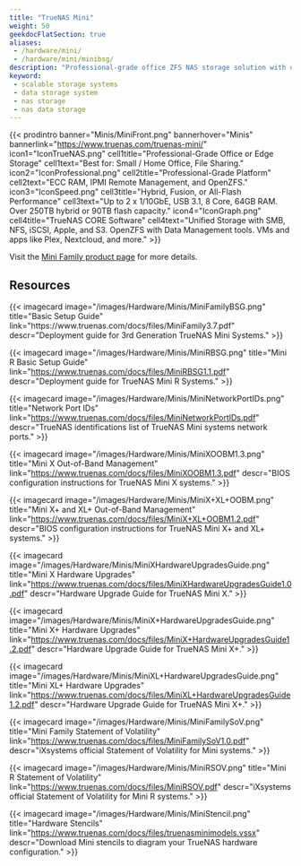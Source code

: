 ```yaml
---
title: "TrueNAS Mini"
weight: 50
geekdocFlatSection: true
aliases:
 - /hardware/mini/
 - /hardware/mini/minibsg/
description: "Professional-grade office ZFS NAS storage solution with up to 250TB fusion or 90TB all-flash capacity. Suited for small/home office, file sharing, VMs, and plugins."
keyword:
 - scalable storage systems
 - data storage system
 - nas storage
 - nas data storage
---
```

{{< prodintro banner="Minis/MiniFront.png" bannerhover="Minis" bannerlink="https://www.truenas.com/truenas-mini/"
icon1="IconTrueNAS.png" cell1title="Professional-Grade Office or Edge Storage" cell1text="Best for: Small / Home Office, File Sharing."
icon2="IconProfessional.png" cell2title="Professional-Grade Platform" cell2text="ECC RAM, IPMI Remote Management, and OpenZFS."
icon3="IconSpeed.png" cell3title="Hybrid, Fusion, or All-Flash Performance" cell3text="Up to 2 x 1/10GbE, USB 3.1, 8 Core, 64GB RAM. Over 250TB hybrid or 90TB flash capacity."
icon4="IconGraph.png" cell4title="TrueNAS CORE Software" cell4text="Unified Storage with SMB, NFS, iSCSI, Apple, and S3. OpenZFS with Data Management tools. VMs and apps like Plex, Nextcloud, and more." >}}

Visit the [Mini Family product page](https://www.truenas.com/truenas-mini/) for more details.

## Resources

<div class="docs-sections">
{{< imagecard image="/images/Hardware/Minis/MiniFamilyBSG.png" title="Basic Setup Guide" link="https://www.truenas.com/docs/files/MiniFamily3.7.pdf"
descr="Deployment guide for 3rd Generation TrueNAS Mini Systems." >}}

{{< imagecard image="/images/Hardware/Minis/MiniRBSG.png" title="Mini R Basic Setup Guide" link="https://www.truenas.com/docs/files/MiniRBSG1.1.pdf"
descr="Deployment guide for TrueNAS Mini R Systems." >}}

{{< imagecard image="/images/Hardware/Minis/MiniNetworkPortIDs.png" title="Network Port IDs" link="https://www.truenas.com/docs/files/MiniNetworkPortIDs.pdf"
descr="TrueNAS identifications list of TrueNAS Mini systems network ports." >}}

{{< imagecard image="/images/Hardware/Minis/MiniXOOBM1.3.png" title="Mini X Out-of-Band Management" link="https://www.truenas.com/docs/files/MiniXOOBM1.3.pdf"
descr="BIOS configuration instructions for TrueNAS Mini X systems." >}}

{{< imagecard image="/images/Hardware/Minis/MiniX+XL+OOBM.png" title="Mini X+ and XL+ Out-of-Band Management" link="https://www.truenas.com/docs/files/MiniX+XL+OOBM1.2.pdf"
descr="BIOS configuration instructions for TrueNAS Mini X+ and XL+ systems." >}}

{{< imagecard image="/images/Hardware/Minis/MiniXHardwareUpgradesGuide.png" title="Mini X Hardware Upgrades" link="https://www.truenas.com/docs/files/MiniXHardwareUpgradesGuide1.0.pdf"
descr="Hardware Upgrade Guide for TrueNAS Mini X." >}}

{{< imagecard image="/images/Hardware/Minis/MiniX+HardwareUpgradesGuide.png" title="Mini X+ Hardware Upgrades" link="https://www.truenas.com/docs/files/MiniX+HardwareUpgradesGuide1.2.pdf"
descr="Hardware Upgrade Guide for TrueNAS Mini X+." >}}

{{< imagecard image="/images/Hardware/Minis/MiniXL+HardwareUpgradesGuide.png" title="Mini XL+ Hardware Upgrades" link="https://www.truenas.com/docs/files/MiniXL+HardwareUpgradesGuide1.2.pdf"
descr="Hardware Upgrade Guide for TrueNAS Mini X+." >}}

{{< imagecard image="/images/Hardware/Minis/MiniFamilySoV.png" title="Mini Family Statement of Volatility" link="https://www.truenas.com/docs/files/MiniFamilySoV1.0.pdf"
descr="iXsystems official Statement of Volatility for Mini systems." >}}

{{< imagecard image="/images/Hardware/Minis/MiniRSOV.png" title="Mini R Statement of Volatility" link="https://www.truenas.com/docs/files/MiniRSOV.pdf"
descr="iXsystems official Statement of Volatility for Mini R systems." >}}

{{< imagecard image="/images/Hardware/Minis/MiniStencil.png" title="Hardware Stencils" link="https://www.truenas.com/docs/files/truenasminimodels.vssx"
descr="Download Mini stencils to diagram your TrueNAS hardware configuration." >}}

</div>
